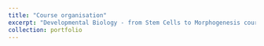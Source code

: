 ```yaml
---
title: "Course organisation"
excerpt: "Developmental Biology - from Stem Cells to Morphogenesis course 2022 and 2023 at Institut Curie. Responsible for communication with all attendees."
collection: portfolio
---
```


